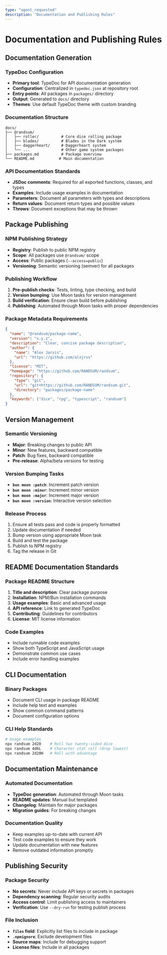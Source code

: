 ```yaml
---
type: "agent_requested"
description: "Documentation and Publishing Rules"
---
```


# Documentation and Publishing Rules

## Documentation Generation

### TypeDoc Configuration

- **Primary tool**: TypeDoc for API documentation generation
- **Configuration**: Centralized in `typedoc.json` at repository root
- **Entry points**: All packages in `packages/` directory
- **Output**: Generated to `docs/` directory
- **Themes**: Use default TypeDoc theme with custom branding

### Documentation Structure

```
docs/
├── @randsum/
│   ├── roller/          # Core dice rolling package
│   ├── blades/          # Blades in the Dark system
│   ├── daggerheart/     # Daggerheart system
│   └── ...              # Other game system packages
├── packages.md          # Package overview
└── README.md           # Main documentation
```

### API Documentation Standards

- **JSDoc comments**: Required for all exported functions, classes, and types
- **Examples**: Include usage examples in documentation
- **Parameters**: Document all parameters with types and descriptions
- **Return values**: Document return types and possible values
- **Throws**: Document exceptions that may be thrown

## Package Publishing

### NPM Publishing Strategy

- **Registry**: Publish to public NPM registry
- **Scope**: All packages use `@randsum/` scope
- **Access**: Public packages (`--access=public`)
- **Versioning**: Semantic versioning (semver) for all packages

### Publishing Workflow

1. **Pre-publish checks**: Tests, linting, type checking, and build
2. **Version bumping**: Use Moon tasks for version management
3. **Build verification**: Ensure clean build before publishing
4. **Publishing**: Automated through Moon tasks with proper dependencies

### Package Metadata Requirements

```json
{
  "name": "@randsum/package-name",
  "version": "x.y.z",
  "description": "Clear, concise package description",
  "author": {
    "name": "Alex Jarvis",
    "url": "https://github.com/alxjrvs"
  },
  "license": "MIT",
  "homepage": "https://github.com/RANDSUM/randsum",
  "repository": {
    "type": "git",
    "url": "git+https://github.com/RANDSUM/randsum.git",
    "directory": "packages/package-name"
  },
  "keywords": ["dice", "rpg", "typescript", "randsum"]
}
```

## Version Management

### Semantic Versioning

- **Major**: Breaking changes to public API
- **Minor**: New features, backward compatible
- **Patch**: Bug fixes, backward compatible
- **Pre-release**: Alpha/beta versions for testing

### Version Bumping Tasks

- **`bun moon :patch`**: Increment patch version
- **`bun moon :minor`**: Increment minor version
- **`bun moon :major`**: Increment major version
- **`bun moon :version`**: Interactive version selection

### Release Process

1. Ensure all tests pass and code is properly formatted
2. Update documentation if needed
3. Bump version using appropriate Moon task
4. Build and test the package
5. Publish to NPM registry
6. Tag the release in Git

## README Documentation Standards

### Package README Structure

1. **Title and description**: Clear package purpose
2. **Installation**: NPM/Bun installation commands
3. **Usage examples**: Basic and advanced usage
4. **API reference**: Link to generated TypeDoc
5. **Contributing**: Guidelines for contributors
6. **License**: MIT license information

### Code Examples

- Include runnable code examples
- Show both TypeScript and JavaScript usage
- Demonstrate common use cases
- Include error handling examples

## CLI Documentation

### Binary Packages

- Document CLI usage in package README
- Include help text and examples
- Show common command patterns
- Document configuration options

### CLI Help Standards

```bash
# Usage examples
npx randsum 2d20    # Roll two twenty-sided dice
npx randsum 4d6L    # Character stat roll (drop lowest)
npx randsum 2d20H   # Roll with advantage
```

## Documentation Maintenance

### Automated Documentation

- **TypeDoc generation**: Automated through Moon tasks
- **README updates**: Manual but templated
- **Changelog**: Maintain for major packages
- **Migration guides**: For breaking changes

### Documentation Quality

- Keep examples up-to-date with current API
- Test code examples to ensure they work
- Update documentation with new features
- Remove outdated information promptly

## Publishing Security

### Package Security

- **No secrets**: Never include API keys or secrets in packages
- **Dependency scanning**: Regular security audits
- **Access control**: Limit publishing access to maintainers
- **Verification**: Use `--dry-run` for testing publish process

### File Inclusion

- **`files` field**: Explicitly list files to include in package
- **`.npmignore`**: Exclude development files
- **Source maps**: Include for debugging support
- **License files**: Include in all packages
